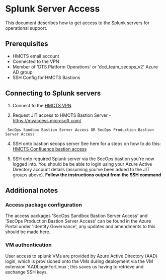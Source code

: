 # Splunk Server Access

This document describes how to get access to the Splunk servers for operational support.

## Prerequisites

* HMCTS email account
* Connected to the VPN
* Member of 'DTS Platform Operations' or 'dcd_team_secops_v2' Azure AD group
* SSH Config for HMCTS Bastions

## Connecting to Splunk servers

1. Connect to the [HMCTS VPN](https://portal.platform.hmcts.net).

2. Request JIT access to HMCTS Bastion Server - https://myaccess.microsoft.com/
```text
 SecOps Sandbox Bastion Server Access OR SecOps Production Bastion Server Access
```
4. SSH onto bastion secops server
See here for a steps on how to do this: [HMCTS Confluence bastion access](https://tools.hmcts.net/confluence/display/RD/Bastion)

5. SSH onto required Splunk server via the SecOps bastion you're now logged into. You should be be able to login using your Azure Active Directory account details (assuming you've been added to the JIT groups above).
**Follow the instructions output from the SSH command**

## Additional notes
### Access package configuration
The access packages 'SecOps Sandbox Bastion Server Access' and 'SecOps Production Bastion Server Access' can be found in the Azure Portal under 'Identity Governance', any updates and amendments to this should be made here.
### VM authentication
User access to splunk VMs are provided by Azure Active Directory (AAD) login, which is provisioned onto the VMs during deployment via the VM extension 'AADLoginForLinux'; this saves us having to retrieve and exchange SSH keys.